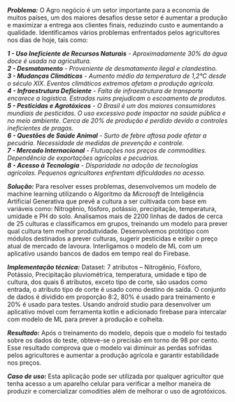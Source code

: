***Problema:***
O Agro negócio é um setor importante para a economia de muitos países, um dos maiores desafios desse setor é aumentar a produção e maximizar a entrega aos clientes finais, reduzindo custo e aumentando a qualidade. Identificamos vários problemas enfrentados pelos agricultores nos dias de hoje, tais como:

_**1 - Uso Ineficiente de Recursos Naturais** - Aproximadamente 30% da água doce é usada na agricultura.  
**2 - Desmatamento** - Proveniente de desmatamento ilegal e clandestino.  
**3 - Mudanças Climáticas** - Aumento médio da temperatura de 1,2°C desde o século XIX. Eventos climáticos extremos afetam a produção agrícola.  
**4 - Infraestrutura Deficiente** - Falta de infraestrutura de transporte encarece a logística. Estradas ruins prejudicam o escoamento de produtos.  
**5 - Pesticidas e Agrotóxicos** - O Brasil é um dos maiores consumidores mundiais de pesticidas. O uso excessivo pode impactar na saúde pública e no meio ambiente. Cerca de 20% de produção é perdido devido a controles ineficientes de pragas.  
**6 - Questões de Saúde Animal** - Surto de febre aftosa pode afetar a pecuária. Necessidade de medidas de prevenção e controle.  
**7 - Mercado Internacional** - Flutuações nos preços de commodities. Dependência de exportações agrícolas e pecuárias.  
**8 - Acesso à Tecnologia** - Disparidade na adoção de tecnologias agrícolas. Pequenos agricultores enfrentam dificuldades no acesso._ 

***Solução:***
Para resolver esses problemas, desenvolvemos um modelo de machine learning utilizando o Algoritmo da *Microsoft* de Inteligência Artificial Generativa que prevê a cultura a ser cultivada com base em variáveis como: Nitrogênio, fósforo, potássio, precipitação, temperatura, umidade e PH do solo. Analisamos mais de 2200 linhas de dados de cerca de 25 culturas e classificamos em grupos, treinando um modelo para prever qual cultura tem melhor produtividade. Desenvolvemos protótipo com módulos destinados a prever culturas, sugerir pesticidas e exibir o preço atual de mercado de lavoura. Interligamos o modelo de ML com um aplicativo usando bancos de dados em tempo real do Firebase.

***Implementação técnica:***
Dataset: 7 atributos – Nitrogênio, Fósforo, Potássio, Precipitação pluviométrica, temperatura, umidade e tipo de cultura, dos quais 6 atributos, exceto tipo de corte, são usados como entrada, o atributo tipo de corte é usado como destino de saída. O conjunto de dados é dividido em proporção 8:2, 80% é usado para treinamento e 20% é usado para testes. Usando android studio para desenvolver um aplicativo móvel com ferramenta kotlin e adicionado firebase para intercalar com modelo de ML para prever a produção e colheita.

***Resultado:***
 Após o treinamento do modelo, depois que o modelo foi testado sobre os dados do teste, obteve-se o precisão em torno de 98 por cento. Esse resultado comprova que o modelo vai diminuir as perdas sofridas pelos agricultores e aumentar a produção agrícola e garantir estabilidade nos preços.
 
***Caso de uso:***
Esta aplicação pode ser utilizada por qualquer agricultor que tenha acesso a um aparelho celular para verificar a melhor maneira de produzir e comercializar comodities além de melhorar o uso de agrotóxicos.